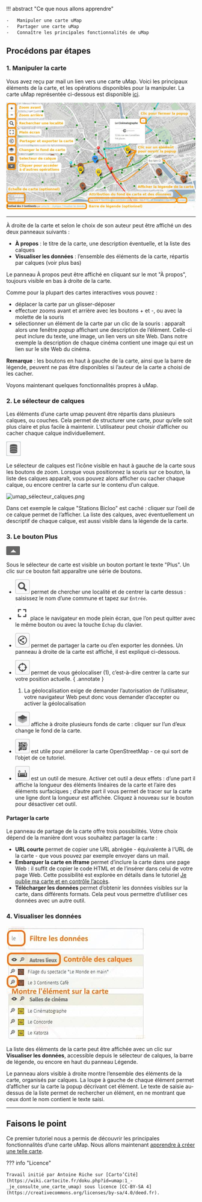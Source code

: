 !!! abstract "Ce que nous allons apprendre"

    -   Manipuler une carte uMap
    -   Partager une carte uMap
    -   Connaître les principales fonctionnalités de uMap


## Procédons par étapes

### 1. Manipuler la carte

Vous avez reçu par mail un lien vers une carte uMap. Voici les
principaux éléments de la carte, et les opérations disponibles pour la
manipuler. La carte uMap représentée ci-dessous est disponible
[ici](http://umap.openstreetmap.fr/fr/map/festival-des-3-continents_26381).

![anatomie_carte_umap_2021.jpg](../../static/tutoriels/1-je-consulte-une-carte-umap/anatomie_carte_umap_2021.jpg)

------------------------------------------------------------------------

À droite de la carte et selon le choix de son auteur peut être affiché
un des deux panneaux suivants :

-   **À propos** : le titre de la carte, une description éventuelle, et
    la liste des calques
-   **Visualiser les données** : l’ensemble des éléments de la carte,
    répartis par calques (voir plus bas)

Le panneau À propos peut être affiché en cliquant sur le mot "À propos",
toujours visible en bas à droite de la carte.

Comme pour la plupart des cartes interactives vous pouvez :

-   déplacer la carte par un glisser-déposer
-   effectuer zooms avant et arrière avec les boutons + et -, ou avec la
    molette de la souris
-   sélectionner un élément de la carte par un clic de la souris :
    apparaît alors une fenêtre *popup* affichant une description de
    l’élément. Celle-ci peut inclure du texte, une image, un lien vers
    un site Web. Dans notre exemple la description de chaque cinéma
    contient une image qui est un lien sur le site Web du cinéma.

**Remarque** : les boutons en haut à gauche de la carte, ainsi que la
barre de légende, peuvent ne pas être disponibles si l’auteur de la
carte a choisi de les cacher.

Voyons maintenant quelques fonctionnalités propres à uMap.

### 2. Le sélecteur de calques

Les éléments d’une carte umap peuvent être répartis dans plusieurs
calques, ou couches. Cela permet de structurer une carte, pour qu’elle
soit plus claire et plus facile à maintenir. L’utilisateur peut choisir
d’afficher ou cacher chaque calque individuellement.

![umap_calques.png](../../static/tutoriels/1-je-consulte-une-carte-umap/umap_calques.png)

Le sélecteur de calques est
l’icône visible en haut à gauche de la carte sous les boutons de zoom.
Lorsque vous positionnez la souris sur ce bouton, la liste des calques
apparaît, vous pouvez alors afficher ou cacher chaque calque, ou encore
centrer la carte sur le contenu d’un calque.

![umap_sélecteur_calques.png](../../static/tutoriels/1-je-consulte-une-carte-umap/umap_sélecteur_calques.png)

Dans cet exemple le calque "Stations Bicloo" est caché : cliquer sur
l’oeil de ce calque permet de l’afficher.
La liste des calques, avec éventuellement un descriptif de chaque
calque, est aussi visible dans la légende de la carte.

### 3. Le bouton Plus

![umap_plus.png](../../static/tutoriels/1-je-consulte-une-carte-umap/umap_plus.png)

Sous le sélecteur de carte est
visible un bouton portant le texte "Plus". Un clic sur ce bouton fait
apparaître une série de boutons.

-   ![umap_search.png](../../static/tutoriels/1-je-consulte-une-carte-umap/umap_search.png) permet de chercher une
    localité et de centrer la carte dessus : saisissez le nom d’une
    commune et tapez sur `Entrée`.
-   ![umap_full_screen.png](../../static/tutoriels/1-je-consulte-une-carte-umap/umap_full_screen.png) place le
    navigateur en mode plein écran, que l’on peut quitter avec le même
    bouton ou avec la touche `Échap` du clavier.
-   ![umap_share.png](../../static/tutoriels/1-je-consulte-une-carte-umap/umap_share.png) permet de partager la carte
    ou d’en exporter les données. Un panneau à droite de la carte est
    affiché, il est expliqué ci-dessous.
-   ![umap_geoloc.png](../../static/tutoriels/1-je-consulte-une-carte-umap/umap_geoloc.png) permet de vous géolocaliser
    (1), c’est-à-dire centrer la carte sur votre position
    actuelle.
    { .annotate }

    1.  La géolocalisation exige de demander l’autorisation de l’utilisateur, votre navigateur Web peut donc vous demander d’accepter ou activer la géolocalisation

-   ![umap_layers.png](../../static/tutoriels/1-je-consulte-une-carte-umap/umap_layers.png) affiche à droite plusieurs
    fonds de carte : cliquer sur l’un d’eux change le fond de la carte.
-   ![umap_edit_osm.png](../../static/tutoriels/1-je-consulte-une-carte-umap/umap_edit_osm.png) est utile pour
    améliorer la carte OpenStreetMap - ce qui sort de l’objet de ce
    tutoriel.
-   ![umap_measure.png](../../static/tutoriels/1-je-consulte-une-carte-umap/umap_measure.png) est un outil de mesure.
    Activer cet outil a deux effets : d’une part il affiche la longueur
    des éléments linéaires de la carte et l’aire des éléments
    surfaciques ; d’autre part il vous permet de tracer sur la carte une
    ligne dont la longueur est affichée. Cliquez à nouveau sur le bouton
    pour désactiver cet outil.


#### Partager la carte

Le panneau de partage de la carte offre trois possibilités. Votre choix
dépend de la manière dont vous souhaitez partager la carte :

-   **URL courte** permet de copier une URL abrégée - équivalente à
    l’URL de la carte - que vous pouvez par exemple envoyer dans un
    mail.
-   **Embarquer la carte en iframe** permet d’inclure la carte dans une
    page Web : il suffit de copier le code HTML et de l’insérer dans
    celui de votre page Web. Cette possibilité est explorée en détails
    dans le tutoriel
    [Je publie ma carte et en contrôle l’accès](/tutoriels/7-je-publie-ma-carte-et-en-controle-lacces/).
-   **Télécharger les données** permet d’obtenir les données visibles
    sur la carte, dans différents formats. Cela peut vous permettre
    d’utiliser ces données avec un autre outil.


### 4. Visualiser les données

![umap_donnees.jpg](../../static/tutoriels/1-je-consulte-une-carte-umap/umap_donnees.jpg)

La liste des éléments de la carte peut être affichée avec un clic sur
**Visualiser les données**, accessible depuis le sélecteur de calques,
la barre de légende, ou encore en haut du panneau Légende.

Le panneau alors visible à droite montre l’ensemble des éléments de la
carte, organisés par calques. La loupe à gauche de chaque élément permet
d’afficher sur la carte la popup décrivant cet élément. Le texte de
saisie au-dessus de la liste permet de rechercher un élément, en ne
montrant que ceux dont le nom contient le texte saisi.

------------------------------------------------------------------------

## Faisons le point

Ce premier tutoriel nous a permis de découvrir les principales
fonctionnalités d’une carte uMap. Nous allons maintenant
[apprendre à créer une telle carte](2-first-map.md).


??? info "Licence"

    Travail initié par Antoine Riche sur [Carto’Cité](https://wiki.cartocite.fr/doku.php?id=umap:1_-_je_consulte_une_carte_umap) sous licence [CC-BY-SA 4](https://creativecommons.org/licenses/by-sa/4.0/deed.fr).
